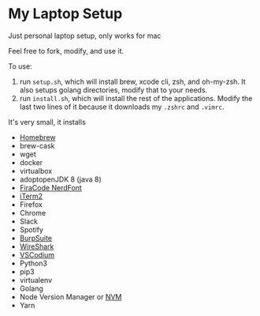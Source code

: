 # My Laptop Setup

Just personal laptop setup, only works for mac

Feel free to fork, modify, and use it.

To use:
1. run `setup.sh`, which will install brew, xcode cli, zsh, and oh-my-zsh. It also setups golang directories, modify that to your needs.
2. run `install.sh`, which will install the rest of the applications. Modify the last two lines of it because it downloads my `.zshrc` and `.vimrc`.

It's very small, it installs
* [Homebrew](brew.sh)
* brew-cask
* wget
* docker
* virtualbox
* adoptopenJDK 8 (java 8)
* [FiraCode NerdFont](https://github.com/ryanoasis/nerd-fonts/tree/master/patched-fonts/FiraCode)
* [iTerm2](https://iterm2.com/)
* Firefox
* Chrome
* Slack
* Spotify
* [BurpSuite](https://portswigger.net/burp)
* [WireShark](https://www.wireshark.org/)
* [VSCodium](https://github.com/VSCodium/vscodium)
* Python3
* pip3
* virtualenv
* Golang
* Node Version Manager or [NVM](https://github.com/nvm-sh/nvm)
* Yarn
